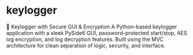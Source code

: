 # keylogger
🔐 Keylogger with Secure GUI &amp; Encryption A Python-based keylogger application with a sleek PySide6 GUI, password-protected start/stop, AES log encryption, and log decryption features. Built using the MVC architecture for clean separation of logic, security, and interface.
